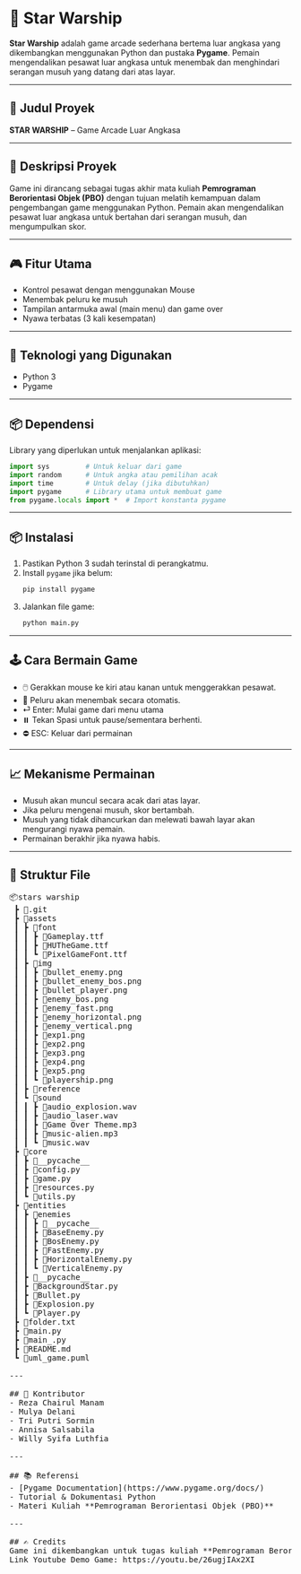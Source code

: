 # 🚀 Star Warship

**Star Warship** adalah game arcade sederhana bertema luar angkasa yang dikembangkan menggunakan Python dan pustaka **Pygame**. Pemain mengendalikan pesawat luar angkasa untuk menembak dan menghindari serangan musuh yang datang dari atas layar.

---

## 📌 Judul Proyek
**STAR WARSHIP** – Game Arcade Luar Angkasa

---

## 📃 Deskripsi Proyek
Game ini dirancang sebagai tugas akhir mata kuliah **Pemrograman Berorientasi Objek (PBO)** dengan tujuan melatih kemampuan dalam pengembangan game menggunakan Python. Pemain akan mengendalikan pesawat luar angkasa untuk bertahan dari serangan musuh, dan mengumpulkan skor.

---

## 🎮 Fitur Utama
- Kontrol pesawat dengan menggunakan Mouse
- Menembak peluru ke musuh
- Tampilan antarmuka awal (main menu) dan game over
- Nyawa terbatas (3 kali kesempatan)

---

## 🧰 Teknologi yang Digunakan
- Python 3
- Pygame

---

## 📦 Dependensi
Library yang diperlukan untuk menjalankan aplikasi:
```python
import sys         # Untuk keluar dari game
import random      # Untuk angka atau pemilihan acak
import time        # Untuk delay (jika dibutuhkan)
import pygame      # Library utama untuk membuat game
from pygame.locals import *  # Import konstanta pygame
```

---

## 📦 Instalasi
1. Pastikan Python 3 sudah terinstal di perangkatmu.
2. Install `pygame` jika belum:
   ```bash
   pip install pygame
   ```
3. Jalankan file game:
   ```bash
   python main.py
   ```

---

## 🕹️ Cara Bermain Game
- 🖱️ Gerakkan mouse ke kiri atau kanan untuk menggerakkan pesawat.
- 🔫 Peluru akan menembak secara otomatis.
- ⏎  Enter: Mulai game dari menu utama
- ⏸️ Tekan Spasi untuk pause/sementara berhenti.
- ⛔ ESC: Keluar dari permainan

---

## 📈 Mekanisme Permainan
- Musuh akan muncul secara acak dari atas layar.
- Jika peluru mengenai musuh, skor bertambah.
- Musuh yang tidak dihancurkan dan melewati bawah layar akan mengurangi nyawa pemain.
- Permainan berakhir jika nyawa habis.

---

## 📂 Struktur File
<pre>
📦stars warship
 ┣ 📂.git
 ┣ 📂assets
 ┃ ┣ 📂font
 ┃ ┃ ┣ 📜Gameplay.ttf
 ┃ ┃ ┣ 📜HUTheGame.ttf
 ┃ ┃ ┗ 📜PixelGameFont.ttf
 ┃ ┣ 📂img
 ┃ ┃ ┣ 📜bullet_enemy.png
 ┃ ┃ ┣ 📜bullet_enemy_bos.png
 ┃ ┃ ┣ 📜bullet_player.png
 ┃ ┃ ┣ 📜enemy_bos.png
 ┃ ┃ ┣ 📜enemy_fast.png
 ┃ ┃ ┣ 📜enemy_horizontal.png
 ┃ ┃ ┣ 📜enemy_vertical.png
 ┃ ┃ ┣ 📜exp1.png
 ┃ ┃ ┣ 📜exp2.png
 ┃ ┃ ┣ 📜exp3.png
 ┃ ┃ ┣ 📜exp4.png
 ┃ ┃ ┣ 📜exp5.png
 ┃ ┃ ┗ 📜playership.png
 ┃ ┣ 📂reference
 ┃ ┗ 📂sound
 ┃ ┃ ┣ 📜audio_explosion.wav
 ┃ ┃ ┣ 📜audio_laser.wav
 ┃ ┃ ┣ 📜Game Over Theme.mp3
 ┃ ┃ ┣ 📜music-alien.mp3
 ┃ ┃ ┗ 📜music.wav
 ┣ 📂core
 ┃ ┣ 📂__pycache__
 ┃ ┣ 📜config.py
 ┃ ┣ 📜game.py
 ┃ ┣ 📜resources.py
 ┃ ┗ 📜utils.py
 ┣ 📂entities
 ┃ ┣ 📂enemies
 ┃ ┃ ┣ 📂__pycache__
 ┃ ┃ ┣ 📜BaseEnemy.py
 ┃ ┃ ┣ 📜BosEnemy.py
 ┃ ┃ ┣ 📜FastEnemy.py
 ┃ ┃ ┣ 📜HorizontalEnemy.py
 ┃ ┃ ┗ 📜VerticalEnemy.py
 ┃ ┣ 📂__pycache__
 ┃ ┣ 📜BackgroundStar.py
 ┃ ┣ 📜Bullet.py
 ┃ ┣ 📜Explosion.py
 ┃ ┗ 📜Player.py
 ┣ 📜folder.txt
 ┣ 📜main.py
 ┣ 📜main_.py
 ┣ 📜README.md
 ┗ 📜uml_game.puml

---

## 👥 Kontributor
- Reza Chairul Manam
- Mulya Delani
- Tri Putri Sormin
- Annisa Salsabila
- Willy Syifa Luthfia

---

## 📚 Referensi
- [Pygame Documentation](https://www.pygame.org/docs/)
- Tutorial & Dokumentasi Python
- Materi Kuliah **Pemrograman Berorientasi Objek (PBO)**

---

## ✍️ Credits
Game ini dikembangkan untuk tugas kuliah **Pemrograman Berorientasi Objek (PBO)**.
Link Youtube Demo Game: https://youtu.be/26ugjIAx2XI
